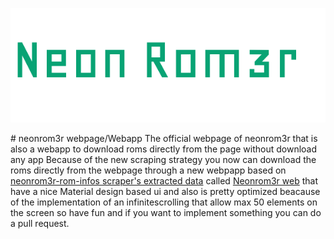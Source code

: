 <p align="center"><img src="https://raw.githubusercontent.com/Gr3gorywolf/neonrom3r-webpage/master/imgs/logolarge.png" /></p>
# neonrom3r webpage/Webapp
The official webpage of neonrom3r that is also a webapp to download roms directly from the page without download any app
Because of the new scraping strategy you now can download the roms directly from the webpage through  a new webpapp based on <a href="https://github.com/Gr3gorywolf/Neonrom3r-rom-infos-scraper">neonrom3r-rom-infos scraper's extracted data</a> called
<a href="https://gr3gorywolf.github.io/neonrom3r-webpage/neonrom3rweb.html">Neonrom3r web</a> that have a nice Material design based ui
and also is pretty optimized beacause of the implementation of an infinitescrolling that allow max 50 elements on the screen so have fun 
and if you want to implement something you can do a pull request. 
